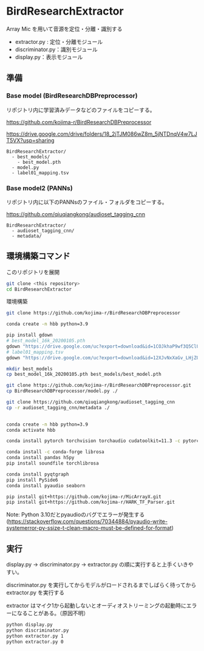 # BirdResearchExtractor
Array Mic を用いて音源を定位・分離・識別する

- extractor.py : 定位・分離モジュール
- discriminator.py：識別モジュール
- display.py：表示モジュール

## 準備

### Base model (BirdResearchDBPreprocessor)

リポジトリ内に学習済みデータなどのファイルをコピーする。

https://github.com/kojima-r/BirdResearchDBPreprocessor

https://drive.google.com/drive/folders/18_2jTJM086wZ8m_5jNTDnqV4w7LJT5VX?usp=sharing

```
BirdResearchExtractor/
  - best_models/
    - best_model.pth
  - model.py
  - label01_mapping.tsv
```
### Base model2 (PANNs)

リポジトリ内に以下のPANNsのファイル・フォルダをコピーする。

https://github.com/qiuqiangkong/audioset_tagging_cnn
```
BirdResearchExtractor/
  - audioset_tagging_cnn/
  - metadata/
```

## 環境構築コマンド
このリポジトリを展開
```bash
git clone <this repository>
cd BirdResearchExtractor
```

環境構築
```bash
git clone https://github.com/kojima-r/BirdResearchDBPreprocessor

conda create -n hbb python=3.9

pip install gdown
# best_model_16k_20200105.pth
gdown "https://drive.google.com/uc?export=download&id=1COJkhaP9wf3Q5ClUN_VoTfjvf0NIPkP2"
# label01_mapping.tsv
gdown "https://drive.google.com/uc?export=download&id=12XJvNxXaGv_LHjZOelojjv1DC7W_rpnT"

mkdir best_models
cp best_model_16k_20200105.pth best_models/best_model.pth

git clone https://github.com/kojima-r/BirdResearchDBPreprocessor.git
cp BirdResearchDBPreprocessor/model.py ./

git clone https://github.com/qiuqiangkong/audioset_tagging_cnn
cp -r audioset_tagging_cnn/metadata ./

 
conda create -n hbb python=3.9
conda activate hbb

conda install pytorch torchvision torchaudio cudatoolkit=11.3 -c pytorch

conda install -c conda-forge librosa
conda install pandas h5py
pip install soundfile torchlibrosa

conda install pyqtgraph
pip install PySide6
conda install pyaudio seaborn

pip install git+https://github.com/kojima-r/MicArrayX.git
pip install git+https://github.com/kojima-r/HARK_TF_Parser.git
```

Note: Python 3.10だとpyaudioのバグでエラーが発生する(https://stackoverflow.com/questions/70344884/pyaudio-write-systemerror-py-ssize-t-clean-macro-must-be-defined-for-format)


## 実行
display.py → discriminator.py → extractor.py の順に実行すると上手くいきやすい。

discriminator.py を実行してからモデルがロードされるまでしばらく待ってから extractor.py を実行する

extractor はマイク1から起動しないとオーディオストリーミングの起動時にエラーになることがある。（原因不明）

```bash
python display.py
python discriminator.py
python extractor.py 1
python extractor.py 0
```

